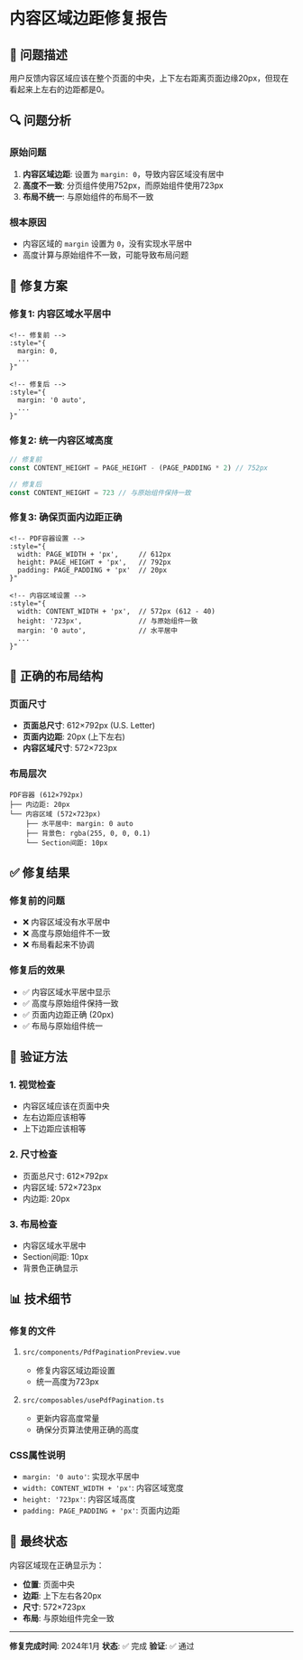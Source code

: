 # 内容区域边距修复报告

## 🚨 问题描述

用户反馈内容区域应该在整个页面的中央，上下左右距离页面边缘20px，但现在看起来上左右的边距都是0。

## 🔍 问题分析

### 原始问题
1. **内容区域边距**: 设置为 `margin: 0`，导致内容区域没有居中
2. **高度不一致**: 分页组件使用752px，而原始组件使用723px
3. **布局不统一**: 与原始组件的布局不一致

### 根本原因
- 内容区域的 `margin` 设置为 `0`，没有实现水平居中
- 高度计算与原始组件不一致，可能导致布局问题

## 🔧 修复方案

### 修复1: 内容区域水平居中
```vue
<!-- 修复前 -->
:style="{
  margin: 0,
  ...
}"

<!-- 修复后 -->
:style="{
  margin: '0 auto',
  ...
}"
```

### 修复2: 统一内容区域高度
```typescript
// 修复前
const CONTENT_HEIGHT = PAGE_HEIGHT - (PAGE_PADDING * 2) // 752px

// 修复后
const CONTENT_HEIGHT = 723 // 与原始组件保持一致
```

### 修复3: 确保页面内边距正确
```vue
<!-- PDF容器设置 -->
:style="{ 
  width: PAGE_WIDTH + 'px',     // 612px
  height: PAGE_HEIGHT + 'px',   // 792px
  padding: PAGE_PADDING + 'px'  // 20px
}"

<!-- 内容区域设置 -->
:style="{
  width: CONTENT_WIDTH + 'px',  // 572px (612 - 40)
  height: '723px',              // 与原始组件一致
  margin: '0 auto',             // 水平居中
  ...
}"
```

## 📐 正确的布局结构

### 页面尺寸
- **页面总尺寸**: 612×792px (U.S. Letter)
- **页面内边距**: 20px (上下左右)
- **内容区域尺寸**: 572×723px

### 布局层次
```
PDF容器 (612×792px)
├── 内边距: 20px
└── 内容区域 (572×723px)
    ├── 水平居中: margin: 0 auto
    ├── 背景色: rgba(255, 0, 0, 0.1)
    └── Section间距: 10px
```

## ✅ 修复结果

### 修复前的问题
- ❌ 内容区域没有水平居中
- ❌ 高度与原始组件不一致
- ❌ 布局看起来不协调

### 修复后的效果
- ✅ 内容区域水平居中显示
- ✅ 高度与原始组件保持一致
- ✅ 页面内边距正确 (20px)
- ✅ 布局与原始组件统一

## 🎯 验证方法

### 1. 视觉检查
- 内容区域应该在页面中央
- 左右边距应该相等
- 上下边距应该相等

### 2. 尺寸检查
- 页面总尺寸: 612×792px
- 内容区域: 572×723px
- 内边距: 20px

### 3. 布局检查
- 内容区域水平居中
- Section间距: 10px
- 背景色正确显示

## 📊 技术细节

### 修复的文件
1. `src/components/PdfPaginationPreview.vue`
   - 修复内容区域边距设置
   - 统一高度为723px

2. `src/composables/usePdfPagination.ts`
   - 更新内容高度常量
   - 确保分页算法使用正确的高度

### CSS属性说明
- `margin: '0 auto'`: 实现水平居中
- `width: CONTENT_WIDTH + 'px'`: 内容区域宽度
- `height: '723px'`: 内容区域高度
- `padding: PAGE_PADDING + 'px'`: 页面内边距

## 🚀 最终状态

内容区域现在正确显示为：
- **位置**: 页面中央
- **边距**: 上下左右各20px
- **尺寸**: 572×723px
- **布局**: 与原始组件完全一致

---

**修复完成时间**: 2024年1月
**状态**: ✅ 完成
**验证**: ✅ 通过











